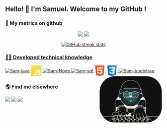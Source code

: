 ## Hello! 🖖 I'm Samuel. Welcome to my GitHub !

<h3 align="left">🚀 My metrics on github</h3>

<div align="center">
  <a href="https://github.com/SamuelGSa">
  <img height="140em" src="https://github-readme-stats.vercel.app/api?username=SamuelGSa&show_icons=true&theme=radical&include_all_commits=true&count_private=true"/>
  <img height="140em" src="https://github-readme-stats.vercel.app/api/top-langs/?username=SamuelGSa&layout=compact&langs_count=7&theme=radical"/>

  
![GitHub streak stats](https://github-readme-streak-stats.herokuapp.com/?user=SamuelGSa)  
    
  </div>
 
<h3 align="left">👨‍💻 Developed technical knowledge</h3>
  <div>
  <img align="center" alt="Sam-java" height="35" width="35" src="https://user-images.githubusercontent.com/101484995/180665228-a3c86184-1c77-45c4-b46e-a86765c51b9f.png">
  <img align="center" alt="Sam-Js" height="35" width="35" src="https://raw.githubusercontent.com/devicons/devicon/master/icons/javascript/javascript-plain.svg">
  <img align="center" alt="Sam-Node" height="35" width="35" src="https://cdn-icons-png.flaticon.com/512/5968/5968322.png">
  <img align="center" alt="Sam-sql" height="35" width="35" src="https://user-images.githubusercontent.com/101484995/174192650-71efb3de-8cc6-436f-8882-10dd4f99a6f1.png">
  
  <img align="center" alt="Sam-HTML" height="35" width="35" src="https://raw.githubusercontent.com/devicons/devicon/master/icons/html5/html5-original.svg">
  <img align="center" alt="Sam-CSS" height="35" width="35" src="https://raw.githubusercontent.com/devicons/devicon/master/icons/css3/css3-original.svg">
  
  <img align="right" alt="Sam-pic" height="150" style="border-radius:50px;" src="https://github.com/Samuel-GMartins/Samuel-GMartins/blob/main/hack.gif">
   
  <img align="center" alt="Sam-bootstrap" height="40" width="40" src="https://user-images.githubusercontent.com/101484995/174192583-37c63096-47b0-4810-a0bb-ae613fcda0cb.png">
  
</div>
  
  ### 🌎 Find me elsewhere  
<div> 
  <a href="https://www.instagram.com/sgmartinss/" target="_blank"><img src="https://img.shields.io/badge/-Instagram-%23E4405F?style=for-the-badge&logo=instagram&logoColor=white" target="_blank"></a> 
  <a href = "mailto:sa.samuelmartins@gmail.com"><img src="https://img.shields.io/badge/-Gmail-%23333?style=for-the-badge&logo=gmail&logoColor=white" target="_blank"></a>
  <a href="https://www.linkedin.com/in/sgmartinss/" target="_blank"><img src="https://img.shields.io/badge/-LinkedIn-%230077B5?style=for-the-badge&logo=linkedin&logoColor=white" target="_blank"></a> 

</div>
